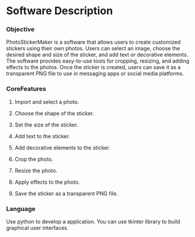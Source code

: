 # Software Description
### Objective
PhotoStickerMaker is a software that allows users to create customized stickers using their own photos. Users can select an image, choose the desired shape and size of the sticker, and add text or decorative elements. The software provides easy-to-use tools for cropping, resizing, and adding effects to the photos. Once the sticker is created, users can save it as a transparent PNG file to use in messaging apps or social media platforms.

### CoreFeatures
1.	Import and select a photo.

2. Choose the shape of the sticker.

3.	Set the size of the sticker.

4. Add text to the sticker.

5. Add decorative elements to the sticker.

6. Crop the photo.

7. Resize the photo.

8. Apply effects to the photo.

9.	Save the sticker as a transparent PNG file.

### Language
Use python to develop a application. You can use tkinter library to build graphical user interfaces.